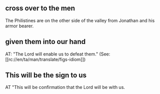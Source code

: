 ## cross over to the men ##

The Philistines are on the other side of the valley from Jonathan and his armor bearer.

## given them into our hand ##

AT: "The Lord will enable us to defeat them." (See: [[rc://en/ta/man/translate/figs-idiom]])

## This will be the sign to us ##

AT "This will be confirmation that the Lord will be with us.